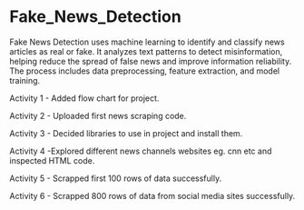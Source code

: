 # Fake_News_Detection
Fake News Detection uses machine learning to identify and classify news articles as real or fake. It analyzes text patterns to detect misinformation, helping reduce the spread of false news and improve information reliability. The process includes data preprocessing, feature extraction, and model training.

Activity 1 - Added flow chart for project.

Activity 2 - Uploaded first news scraping code.

Activity 3 - Decided libraries to use in project and install them.

Activity 4 -Explored different news channels websites eg. cnn etc  and inspected HTML code.

Activity 5 - Scrapped first 100 rows of data successfully.

Activity 6 - Scrapped 800 rows of data from social media sites successfully.


 


